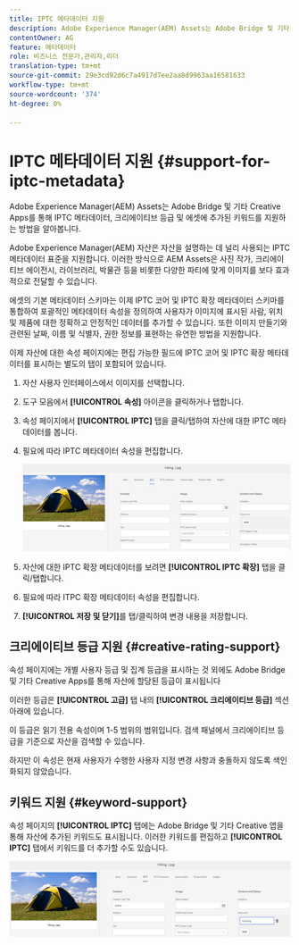 ```yaml
---
title: IPTC 메타데이터 지원
description: Adobe Experience Manager(AEM) Assets는 Adobe Bridge 및 기타 Creative Apps를 통해 IPTC 메타데이터, 크리에이티브 등급 및 에셋에 추가된 키워드를 지원하는 방법을 알아봅니다.
contentOwner: AG
feature: 메타데이터
role: 비즈니스 전문가,관리자,리더
translation-type: tm+mt
source-git-commit: 29e3cd92d6c7a4917d7ee2aa8d9963aa16581633
workflow-type: tm+mt
source-wordcount: '374'
ht-degree: 0%

---
```



# IPTC 메타데이터 지원 {#support-for-iptc-metadata}

Adobe Experience Manager(AEM) Assets는 Adobe Bridge 및 기타 Creative Apps를 통해 IPTC 메타데이터, 크리에이티브 등급 및 에셋에 추가된 키워드를 지원하는 방법을 알아봅니다.

Adobe Experience Manager(AEM) 자산은 자산을 설명하는 데 널리 사용되는 IPTC 메타데이터 표준을 지원합니다. 이러한 방식으로 AEM Assets은 사진 작가, 크리에이티브 에이전시, 라이브러리, 박물관 등을 비롯한 다양한 파티에 맞게 이미지를 보다 효과적으로 전달할 수 있습니다.

에셋의 기본 메타데이터 스키마는 이제 IPTC 코어 및 IPTC 확장 메타데이터 스키마를 통합하여 포괄적인 메타데이터 속성을 정의하여 사용자가 이미지에 표시된 사람, 위치 및 제품에 대한 정확하고 안정적인 데이터를 추가할 수 있습니다. 또한 이미지 만들기와 관련된 날짜, 이름 및 식별자, 권한 정보를 표현하는 유연한 방법을 지원합니다.

이제 자산에 대한 속성 페이지에는 편집 가능한 필드에 IPTC 코어 및 IPTC 확장 메타데이터를 표시하는 별도의 탭이 포함되어 있습니다.

1. 자산 사용자 인터페이스에서 이미지를 선택합니다.
1. 도구 모음에서 **[!UICONTROL 속성]** 아이콘을 클릭하거나 탭합니다.
1. 속성 페이지에서 **[!UICONTROL IPTC]** 탭을 클릭/탭하여 자산에 대한 IPTC 메타데이터를 봅니다.
1. 필요에 따라 IPTC 메타데이터 속성을 편집합니다.

   ![iptc_tab](assets/iptc_tab.png)

1. 자산에 대한 IPTC 확장 메타데이터를 보려면 **[!UICONTROL IPTC 확장]** 탭을 클릭/탭합니다.
1. 필요에 따라 ITPC 확장 메타데이터 속성을 편집합니다.
1. **[!UICONTROL 저장 및 닫기]**&#x200B;를 탭/클릭하여 변경 내용을 저장합니다.

## 크리에이티브 등급 지원 {#creative-rating-support}

속성 페이지에는 개별 사용자 등급 및 집계 등급을 표시하는 것 외에도 Adobe Bridge 및 기타 Creative Apps를 통해 자산에 할당된 등급이 표시됩니다

이러한 등급은 **[!UICONTROL 고급]** 탭 내의 **[!UICONTROL 크리에이티브 등급]** 섹션 아래에 있습니다.

이 등급은 읽기 전용 속성이며 1-5 범위의 범위입니다. 검색 패널에서 크리에이티브 등급을 기준으로 자산을 검색할 수 있습니다.

하지만 이 속성은 현재 사용자가 수행한 사용자 지정 변경 사항과 충돌하지 않도록 색인화되지 않았습니다.

## 키워드 지원 {#keyword-support}

속성 페이지의 **[!UICONTROL IPTC]** 탭에는 Adobe Bridge 및 기타 Creative 앱을 통해 자산에 추가된 키워드도 표시됩니다. 이러한 키워드를 편집하고 **[!UICONTROL IPTC]** 탭에서 키워드를 더 추가할 수도 있습니다.

![키워드](assets/keywords.png)

